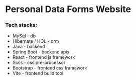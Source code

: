 # Personal Data Forms Website

### Tech stacks:

- MySql - db
- Hibernate / HQL - orm
- Java - backend
- Spring Boot - backend apis
- React - frontend js framework
- Scss - css pre-processor
- Bootstrap - frontend css framework
- Vite - frontend build tool
